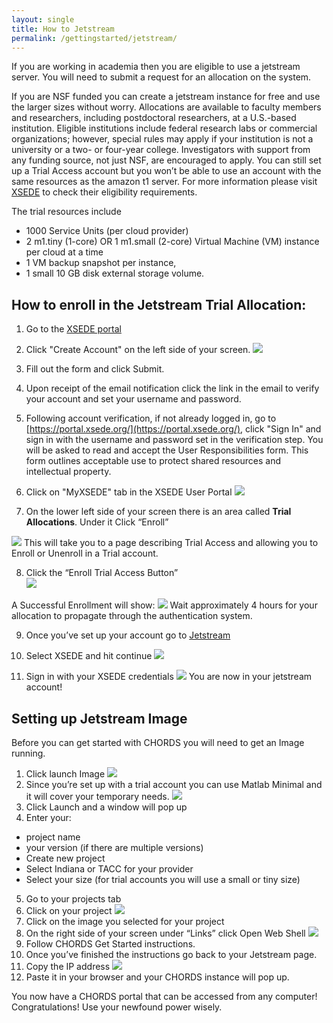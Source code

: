 ```yaml
---
layout: single
title: How to Jetstream
permalink: /gettingstarted/jetstream/
---
```

If you are working in academia then you are eligible to use a jetstream server.
You will need to submit a request for an allocation on the system.

If you are NSF funded you can create a jetstream instance for free and use the larger sizes without worry. Allocations are available to faculty members and researchers, including postdoctoral researchers, at a U.S.-based institution. Eligible institutions include federal research labs or commercial organizations; however, special rules may apply if your institution is not a university or a two- or four-year college. Investigators with support from any funding source, not just NSF, are encouraged to apply. You can still set up a Trial Access account but you won’t be able to use an account with the same resources as the amazon t1 server. 
For more information please visit
 [XSEDE](https://portal.xsede.org/allocations/startup#eligibility) to check their eligibility requirements.  

The trial resources include  

- 1000 Service Units (per cloud provider)
- 2 m1.tiny (1-core) OR 1 m1.small (2-core) Virtual Machine (VM) instance per cloud at a time
- 1 VM backup snapshot per instance,
- 1 small 10 GB disk external storage volume.

## How to enroll in the Jetstream Trial Allocation:  

1. Go to the [XSEDE portal](https://portal.xsede.org) 

2. Click "Create Account" on the left side of your screen.
<img  class="img-responsive" src="{{ site.baseurl }}/assets/images/JetstreamCreateAccount.png"><!--Using liquid to set path for images.-->

3. Fill out the form and click Submit. 

4. Upon receipt of the email notification click the link in the email to verify your account and set your username and password. 

5. Following account verification, if not already logged in, go to [https://portal.xsede.org/](https://portal.xsede.org/), click "Sign In" and sign in with the username and password set in the verification step.
You will be asked to read and accept the User Responsibilities form. This form outlines acceptable use to protect shared resources and intellectual property.

6. Click on "MyXSEDE" tab in the XSEDE User Portal
<img  class="img-responsive" src="{{ site.baseurl }}/assets/images/JetstreamMyXsede.png"><!--Using liquid to set path for images.-->

7. On the lower left side of your screen there is an area called **Trial Allocations**. Under it Click “Enroll”
<img  class="img-responsive" src="{{ site.baseurl }}/assets/images/JetstreamEnroll.png">  
This will take you to a page describing Trial Access and allowing you to Enroll or Unenroll in a Trial account.

8. Click the “Enroll Trial Access Button”  
<img  class="img-responsive" src="{{ site.baseurl }}/assets/images/JetstreamTrialAccess.png">  <!--Using liquid to set path for images.-->

A Successful Enrollment will show:
<img  class="img-responsive" src="{{ site.baseurl }}/assets/images/JetstreamSuccess.png"><!--Using liquid to set path for images.-->
Wait approximately 4 hours for your allocation to propagate through the authentication system.

9. Once you’ve set up your account go to [Jetstream](https://use.jetstream-cloud.org/application/images)

10. Select XSEDE and hit continue 
<img  class="img-responsive" src="{{ site.baseurl }}/assets/images/JetstreamOrganization.png"><!--Using liquid to set path for images.-->

11. Sign in with your XSEDE credentials
<img  class="img-responsive" src="{{ site.baseurl }}/assets/images/JetstreamCredentials.png"><!--Using liquid to set path for images.-->
You are now in your jetstream account!

## Setting up Jetstream Image
Before you can get started with CHORDS you will need to get an Image running.
1. Click launch Image
<img  class="img-responsive" src="{{ site.baseurl }}/assets/images/JetstreamImage.png"><!--Using liquid to set path for images.-->
2. Since you’re set up with a trial account you can use Matlab Minimal and it will cover your temporary needs.
<img  class="img-responsive" src="{{ site.baseurl }}/assets/images/JetstreamMatlab.png"><!--Using liquid to set path for images.-->
3. Click Launch and a window will pop up
4. Enter your:
  - project name
  - your version (if  there are multiple versions)
  - Create new project
  - Select Indiana or TACC for your provider
  - Select your size (for trial accounts you will use a small or tiny size)
5. Go to your projects tab
6. Click on your project
<img  class="img-responsive" src="{{ site.baseurl }}/assets/images/JetstreamProject.png"><!--Using liquid to set path for images.-->
7. Click on the image you selected for your project
8. On the right side of your screen under “Links” click Open Web Shell 
<img  class="img-responsive" src="{{ site.baseurl }}/assets/images/JetstreamShell.png"><!--Using liquid to set path for images.-->
9. Follow CHORDS Get Started instructions.
10. Once you’ve finished the instructions go back to your Jetstream page.
11. Copy the IP address 
<img  class="img-responsive" src="{{ site.baseurl }}/assets/images/JetstreamIP.png"><!--Using liquid to set path for images.-->
12. Paste it in your browser and your CHORDS instance will pop up.

You now have a CHORDS portal that can be accessed from any computer! Congratulations! Use your newfound power wisely.



